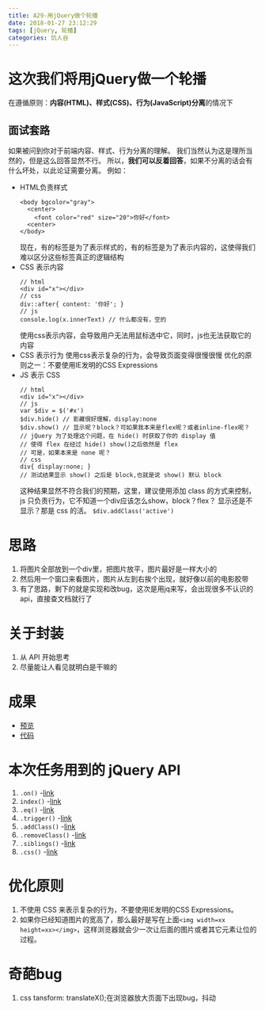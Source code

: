 ```yaml
---
title: A29-用jQuery做个轮播
date: 2018-01-27 23:12:29
tags: [jQuery, 轮播]
categories: 饥人谷
---
```


# 这次我们将用jQuery做一个轮播
在遵循原则：**内容(HTML)、样式(CSS)、行为(JavaScript)分离**的情况下
## 面试套路
如果被问到你对于前端内容、样式、行为分离的理解。
我们当然认为这是理所当然的，但是这么回答显然不行。
所以，**我们可以反着回答**，如果不分离的话会有什么坏处，以此论证需要分离。
例如：
- HTML负责样式
  ```
  <body bgcolor="gray">
    <center>
      <font color="red" size="20">你好</font>
    <center>
  </body>
  ```
  现在，有的标签是为了表示样式的，有的标签是为了表示内容的，这使得我们难以区分这些标签真正的逻辑结构
- CSS 表示内容
  ```
  // html
  <div id="x"></div>
  // css
  div::after{ content: '你好'; }
  // js
  console.log(x.innerText) // 什么都没有，空的
  ```
  使用css表示内容，会导致用户无法用鼠标选中它，同时，js也无法获取它的内容
- CSS 表示行为
  使用css表示复杂的行为，会导致页面变得很慢很慢
  优化的原则之一：不要使用IE发明的CSS Expressions
- JS 表示 CSS
  ```
  // html
  <div id="x"></div>
  // js
  var $div = $('#x')
  $div.hide() // 影藏很好理解，display:none
  $div.show() // 显示呢？block？可如果我本来是flex呢？或者inline-flex呢？
  // jQuery 为了处理这个问题，在 hide() 时获取了你的 display 值
  // 使得 flex 在经过 hide() show()之后依然是 flex
  // 可是，如果本来是 none 呢？
  // css
  div{ display:none; }
  // 测试结果显示 show() 之后是 block,也就是说 show() 默认 block
  ```
  这种结果显然不符合我们的预期，这里，建议使用添加 class 的方式来控制，js 只负责行为，它不知道一个div应该怎么show，block？flex？
  显示还是不显示？那是 css 的活。
  `$div.addClass('active')`

# 思路
1. 将图片全部放到一个div里，把图片放平，图片最好是一样大小的
2. 然后用一个窗口来看图片，图片从左到右挨个出现，就好像以前的电影胶带
3. 有了思路，剩下的就是实现和改bug，这次是用jq来写，会出现很多不认识的api，直接查文档就行了

# 关于封装
1. 从 API 开始思考
2. 尽量能让人看见就明白是干嘛的

# 成果
- [预览](https://zerolhao.github.io/task-code/A29-jQuery-carousel/index.html)
- [代码](https://github.com/zerolhao/task-code/tree/master/A29-jQuery-carousel)

# 本次任务用到的 jQuery API
1. `.on()` -[link](https://www.jquery123.com/on/)
2. `index()` -[link](https://www.jquery123.com/index/)
3. `.eq()` -[link](https://www.jquery123.com/eq/)
4. `.trigger()` -[link](https://www.jquery123.com/trigger/)
5. `.addClass()` -[link](https://www.jquery123.com/addClass/)
6. `.removeClass()` -[link](https://www.jquery123.com/removeClass/)
7. `.siblings()` -[link](https://www.jquery123.com/siblings/)
8. `.css()` -[link](https://www.jquery123.com/css/)

# 优化原则
1. 不使用 CSS 来表示复杂的行为，不要使用IE发明的CSS Expressions。
2. 如果你已经知道图片的宽高了，那么最好是写在上面`<img width=xx height=xx></img>`，这样浏览器就会少一次让后面的图片或者其它元素让位的过程。

# 奇葩bug
1. css tansform: translateX();在浏览器放大页面下出现bug，抖动
